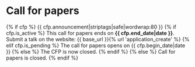# Call for papers

{% if cfp %}
{{ cfp.announcement|striptags|safe|wordwrap:80 }}
{% if cfp.is_active %}
This call for papers ends on **{{ cfp.end_date|date }}**.
Submit a talk on the website:
{{ base_url }}{% url 'application_create' %}
{% elif cfp.is_pending %}
The call for papers opens on {{ cfp.begin_date|date }}
{% else %}
The CFP is now closed.
{% endif %}
{% else %}
Call for papers is closed.
{% endif %}
